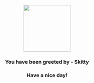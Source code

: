 <p align="center">
            <img src="https://raw.githubusercontent.com/PokeAPI/sprites/master/sprites/pokemon/300.png" width="150" height="150">
          </p>
          <h3 align="center">You have been greeted by - <b>Skitty</b></h3>
          <h3 align="center">Have a nice day!</h3>
        